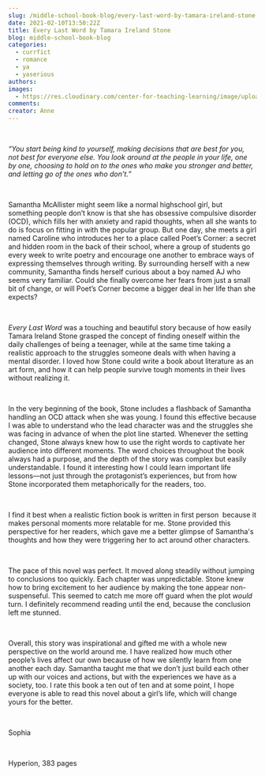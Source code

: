 ```yaml
---
slug: /middle-school-book-blog/every-last-word-by-tamara-ireland-stone
date: 2021-02-10T13:50:22Z
title: Every Last Word by Tamara Ireland Stone
blog: middle-school-book-blog
categories:
  - currfict
  - romance
  - ya
  - yaserious
authors:
images:
  - https://res.cloudinary.com/center-for-teaching-learning/image/upload/v1637542521/Every-Last-Word-Sophia.jpg.jpg
comments:
creator: Anne
---
```


<div class="wp-block-image"><figure class="alignleft size-large is-resized"/></div>
<!-- /wp:image --><br /><!-- wp:paragraph -->
<p><em>“You start being kind to yourself, making decisions that are best for you, not best for everyone else. You look around at the people in your life, one by one, choosing to hold on to the ones who make you stronger and better, and letting go of the ones who don’t.” </em></p>
<!-- /wp:paragraph --><br /><!-- wp:paragraph -->
<p>Samantha McAllister might seem like a normal highschool girl, but something people don’t know is that she has obsessive compulsive disorder (OCD), which fills her with anxiety and rapid thoughts, when all she wants to do is focus on fitting in with the popular group. But one day, she meets a girl named Caroline who introduces her to a place called Poet’s Corner: a secret and hidden room in the back of their school, where a group of students go every week to write poetry and encourage one another to embrace ways of expressing themselves through writing. By surrounding herself with a new community, Samantha finds herself curious about a boy named AJ who seems very familiar. Could she finally overcome her fears from just a small bit of change, or will Poet’s Corner become a bigger deal in her life than she expects?  </p>
<!-- /wp:paragraph --><br /><!-- wp:paragraph -->
<p><em>Every Last Word</em> was a touching and beautiful story because of how easily Tamara Ireland Stone grasped the concept of finding oneself within the daily challenges of being a teenager, while at the same time taking a realistic approach to the struggles someone deals with when having a mental disorder. I loved how Stone could write a book about literature as an art form, and how it can help people survive tough moments in their lives without realizing it.</p>
<!-- /wp:paragraph --><br /><!-- wp:paragraph -->
<p>In the very beginning of the book, Stone includes a flashback of Samantha handling an OCD attack when she was young. I found this effective because I was able to understand who the lead character was and the struggles she was facing in advance of when the plot line started. Whenever the setting changed, Stone always knew how to use the right words to captivate her audience into different moments. The word choices throughout the book always had a purpose, and the depth of the story was complex but easily understandable. I found it interesting how I could learn important life lessons—not just through the protagonist’s experiences, but from how Stone incorporated them metaphorically for the readers, too.</p>
<!-- /wp:paragraph --><br /><!-- wp:paragraph -->
<p>I find it best when a realistic fiction book is written in first person  because it makes personal moments more relatable for me. Stone provided this perspective for her readers, which gave me a better glimpse of Samantha's thoughts and how they were triggering her to act around other characters.</p>
<!-- /wp:paragraph --><br /><!-- wp:paragraph -->
<p>The pace of this novel was perfect. It moved along steadily without jumping to conclusions too quickly. Each chapter was unpredictable. Stone knew how to bring excitement to her audience by making the tone appear non-suspenseful. This seemed to catch me more off guard when the plot <em>would</em> turn. I definitely recommend reading until the end, because the conclusion left me stunned. </p>
<!-- /wp:paragraph --><br /><!-- wp:paragraph -->
<p>Overall, this story was inspirational and gifted me with a whole new perspective on the world around me. I have realized how much other people’s lives affect our own because of how we silently learn from one another each day. Samantha taught me that we don’t just build each other up with our voices and actions, but with the experiences we have as a society, too. I rate this book a ten out of ten and at some point, I hope everyone is able to read this novel about a girl’s life, which will change yours for the better.  </p>
<!-- /wp:paragraph --><br /><!-- wp:paragraph -->
<p>Sophia</p>
<!-- /wp:paragraph --><br /><!-- wp:paragraph -->
<p>Hyperion, 383 pages</p>
<!-- /wp:paragraph -->
